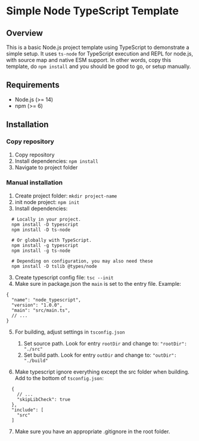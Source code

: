 # Simple Node TypeScript Template

## Overview

This is a basic Node.js project template using TypeScript to demonstrate a simple setup. It uses `ts-node` for TypeScript execution and REPL for node.js, with source map and native ESM support. In other words, copy this template, do `npm install` and you should be good to go, or setup manually.

## Requirements

- Node.js (>= 14)
- npm (>= 6)

## Installation

### Copy repository
1. Copy repository
2. Install dependencies: `npm install`
3. Navigate to project folder

### Manual installation

1. Create project folder: `mkdir project-name`
2. init node project: `npm init`
2. Install dependencies:
  ```
    # Locally in your project.
    npm install -D typescript
    npm install -D ts-node

    # Or globally with TypeScript.
    npm install -g typescript
    npm install -g ts-node

    # Depending on configuration, you may also need these
    npm install -D tslib @types/node
  ```
3. Create typescript config file: `tsc --init`
4. Make sure in package.json the `main` is set to the entry file. Example:
```
{
  "name": "node_typescript",
  "version": "1.0.0",
  "main": "src/main.ts",
  // ...
}
```
5. For building, adjust settings in `tsconfig.json`
    1. Set source path. Look for entry `rootDir` and change to: `"rootDir": "./src"`
    2. Set build path. Look for entry `outDir` and change to: `"outDir": "./build"`

6. Make typescript ignore everything except the src folder when building. Add to the bottom of `tsconfig.json`:
```
  {
    // ...
    "skipLibCheck": true                                 
  },
  "include": [
    "src"
  ]
```
7. Make sure you have an appropriate .gitignore in the root folder.